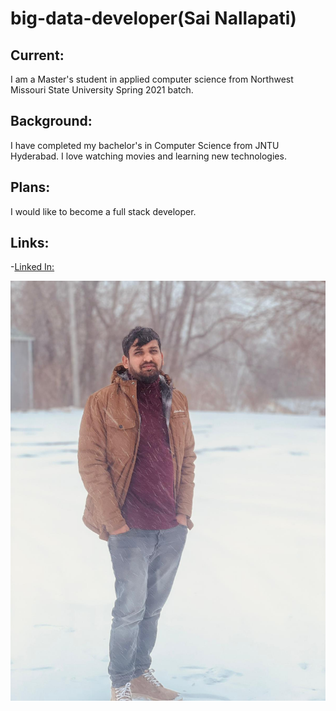 # big-data-developer(Sai Nallapati)
## Current:
I am a Master's student in applied computer science from Northwest Missouri State University Spring 2021 batch.
## Background:
I have completed my bachelor's in Computer Science from JNTU Hyderabad. I love watching movies and learning new technologies.
## Plans:
I would like to become a full stack developer.
## Links: 
-[Linked In:](https://www.linkedin.com/in/vgssainallapati/)

![Photograph](https://github.com/NVGSSAI/big-data-developer/blob/main/image.jpeg)
